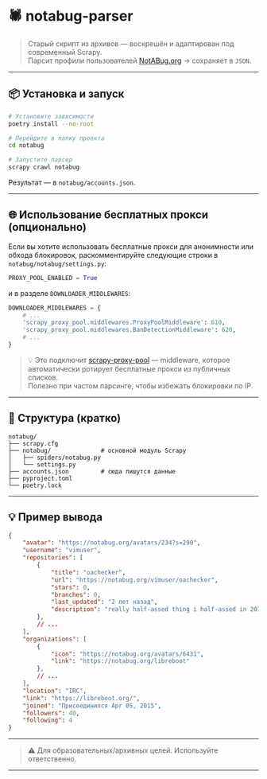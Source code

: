 # 🕷️ notabug-parser

> Старый скрипт из архивов — воскрешён и адаптирован под современный Scrapy.  
> Парсит профили пользователей [NotABug.org](https://notabug.org) → сохраняет в `JSON`.

---

## 📦 Установка и запуск

```bash
# Установите зависимости
poetry install --no-root

# Перейдите в папку проекта
cd notabug

# Запустите парсер
scrapy crawl notabug
```

Результат — в `notabug/accounts.json`.

---

## 🌐 Использование бесплатных прокси (опционально)

Если вы хотите использовать бесплатные прокси для анонимности или обхода блокировок, раскомментируйте следующие строки в `notabug/notabug/settings.py`:

```python
PROXY_POOL_ENABLED = True
```

и в разделе `DOWNLOADER_MIDDLEWARES`:

```python
DOWNLOADER_MIDDLEWARES = {
    # ...
    'scrapy_proxy_pool.middlewares.ProxyPoolMiddleware': 610,
    'scrapy_proxy_pool.middlewares.BanDetectionMiddleware': 620,
    # ...
}
```

> 💡 Это подключит [scrapy-proxy-pool](https://github.com/rejoiceinhope/scrapy-proxy-pool ) — middleware, которое автоматически ротирует бесплатные прокси из публичных списков.  
> Полезно при частом парсинге, чтобы избежать блокировки по IP.

---

## 📂 Структура (кратко)

```
notabug/
├── scrapy.cfg
├── notabug/              # основной модуль Scrapy
│   ├── spiders/notabug.py
│   └── settings.py
├── accounts.json         # сюда пишутся данные
├── pyproject.toml
└── poetry.lock
```

---

## 💡 Пример вывода

```json
{
    "avatar": "https://notabug.org/avatars/234?s=290",
    "username": "vimuser",
    "repositories": [
        {
            "title": "oachecker",
            "url": "https://notabug.org/vimuser/oachecker",
            "stars": 0,
            "branches": 0,
            "last_updated": "2 лет назад",
            "description": "really half-assed thing i half-assed in 2012"
        },
        // ...
    ],
    "organizations": [
        {
            "icon": "https://notabug.org/avatars/6431",
            "link": "https://notabug.org/libreboot"
        },
        // ...
    ],
    "location": "IRC",
    "link": "https://libreboot.org/",
    "joined": "Присоединился Apr 05, 2015",
    "followers": 40,
    "following": 4
}
```

---

> ⚠️ Для образовательных/архивных целей. Используйте ответственно.

---
